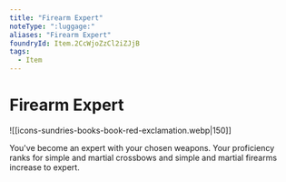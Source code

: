 ```yaml
---
title: "Firearm Expert"
noteType: ":luggage:"
aliases: "Firearm Expert"
foundryId: Item.2CcWjoZzCl2iZJjB
tags:
  - Item
---
```


# Firearm Expert
![[icons-sundries-books-book-red-exclamation.webp|150]]

You've become an expert with your chosen weapons. Your proficiency ranks for simple and martial crossbows and simple and martial firearms increase to expert.
